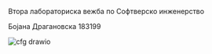 Втора лабораториска вежба по Софтверско инженерство

Бојана Драгановска 183199

![cfg drawio](https://github.com/Bojana-Draganovska/SI_2023_lab2_183199/assets/96067158/0a321b97-5d15-49d5-b3db-362131b1036a)
